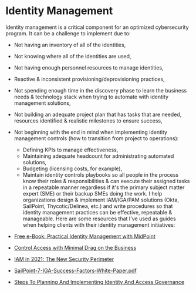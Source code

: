# Identity Management

Identity management is a critical component for an optimized cybersecurity program. It can be a challenge to implement due to:
* Not having an inventory of all of the identities,
*  Not knowing where all of the identities are used,
* Not having enough personnel resources to manage identities,
* Reactive & inconsistent provisioning/deprovisioning practices,
* Not spending enough time in the discovery phase to learn the business needs & technology stack when trying to automate with identity management solutions,
* Not building an adequate project plan that has tasks that are needed, resources identified & realistic milestones to ensure success,
* Not beginning with the end in mind when implementing identity management controls (how to transition from project to operations):
    - Defining KPIs to manage effectiveness, 
    - Maintaining adequate headcount for administrating automated solutions, 
    - Budgeting (licensing costs, for example), 
    - Maintain identity controls playbooks so all people in the process know their roles & responsibilities & can execute their assigned tasks in a repeatable manner regardless if it's the primary subject matter expert (SME) or their backup SMEs doing the work.
I help organizations design & implement IAM/IGA/PAM solutions (Okta, SailPoint, Thycotic/Delinea, etc.) and write procedures so that identity management practices can be effective, repeatable & manageable. 
Here are some resources that I've used as guides when helping clients with their identity management initiatives:

* [Free e-Book: Practical Identity Management with MidPoint](https://evolveum.com/midpoint/midpoint-guide-about-practical-identity-management/)
* [Control Access with Minimal Drag on the Business](https://link.springer.com/chapter/10.1007/978-1-4842-5952-8_8)
* [IAM in 2021: The New Security Perimeter](https://www.klogixsecurity.com/blog/iam-new-security-perimeter)
* [SailPoint-7-IGA-Success-Factors-White-Paper.pdf](https://api.raindrop.io/v2/raindrop/602691029/file?type=application/pdf)
* [Steps To Planning And Implementing Identity And Access Governance](https://informationsecuritybuzz.com/steps-to-planning-and-implementing-identity-and-access-governance/)
